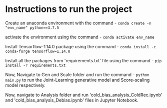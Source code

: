 # Instructions to run the project
Create an anaconda environment with the command - `conda create -n "env_name" python==3.7.5`

activate the environment using the command - `conda activate env_name`

Install Tensorflow-1.14.0 package using the command - `conda install -c conda-forge tensorflow=1.14.0`

Install all the packages from 'requirements.txt' file using the command - `pip install -r requirements.txt`

Now, Navigate to Gen and Scale folder and run the command - `python main.py` to run the Joint-Learning generative model and Score-scaling model respectively.

Now, navigate to Analysis folder and run 'cold_bias_analysis_ColdRec.ipynb' and 'cold_bias_analysis_Debias.ipynb' files in Jupyter Notebook.